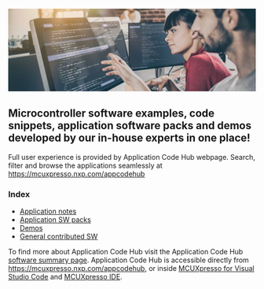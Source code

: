 [<img src="https://github.com/nxp-appcodehub/.github/blob/main/images/BL-APPLICATION-CODE-HUB-BANNER.jpg">]([https://mcuxpresso.nxp.com/appcodehub|https://mcuxpresso.nxp.com/appcodehub])

## Microcontroller software examples, code snippets, application software packs and demos developed by our in-house experts in one place!

Full user experience is provided by Application Code Hub webpage. Search, filter and browse the applications seamlessly at https://mcuxpresso.nxp.com/appcodehub

### Index

* [Application notes](./../indexes/app_note.md)
* [Application SW packs](./../indexes/sw_pack.md)
* [Demos](./../indexes/demo.md)
* [General contributed SW](./../indexes/general_sw.md)

To find more about Application Code Hub visit the Application Code Hub [software summary page](https://www.nxp.com/design/:APP-CODE-HUB). Application Code Hub is accessible directly from https://mcuxpresso.nxp.com/appcodehub, or inside [MCUXpresso for Visual Studio Code](https://www.nxp.com/design/:MCUXPRESSO-VSC) and [MCUXpresso IDE](https://www.nxp.com/design/:MCUXpresso-IDE).
